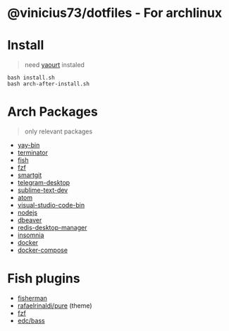 # @vinicius73/dotfiles - For archlinux

# Install
> need [yaourt](https://www.ostechnix.com/install-yaourt-arch-linux/) instaled

```shell
bash install.sh
bash arch-after-install.sh
```

# Arch Packages
> only relevant packages

- [yay-bin](https://aur.archlinux.org/packages/yay-bin/)
- [terminator](https://www.archlinux.org/packages/community/any/terminator/)
- [fish](https://www.archlinux.org/packages/community/x86_64/fish/)
- [fzf](https://www.archlinux.org/packages/community/x86_64/fzf/)
- [smartgit](https://aur.archlinux.org/packages/smartgit/)
- [telegram-desktop](https://www.archlinux.org/packages/community/x86_64/telegram-desktop/)
- [sublime-text-dev](https://aur.archlinux.org/packages/sublime-text-dev/)
- [atom](https://www.archlinux.org/packages/community/x86_64/atom/)
- [visual-studio-code-bin](https://aur.archlinux.org/packages/visual-studio-code-bin/)
- [nodejs](https://www.archlinux.org/packages/community/x86_64/nodejs/)
- [dbeaver](https://www.archlinux.org/packages/community/x86_64/dbeaver/)
- [redis-desktop-manager](https://aur.archlinux.org/packages/redis-desktop-manager/)
- [insomnia](https://aur.archlinux.org/packages/insomnia/)
- [docker](https://www.archlinux.org/packages/community/x86_64/docker/)
- [docker-compose](https://www.archlinux.org/packages/community/any/docker-compose/)

# Fish plugins

- [fisherman](https://github.com/fisherman/fisherman)
- [rafaelrinaldi/pure](https://github.com/rafaelrinaldi/pure) (theme)
- [fzf](https://github.com/fisherman/fzf)
- [edc/bass](https://github.com/edc/bass)
